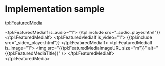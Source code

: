 Implementation sample
=====================

<!-- # Featured media -->
<tpl:FeaturedMedia>
	<div class="post-featured-media" id="featured-media {{tpl:FeaturedMediaType}}">
		<tpl:FeaturedMediaIf is_audio="1">
			{{tpl:include src="_audio_player.html"}}
		</tpl:FeaturedMediaIf>
		<tpl:FeaturedMediaIf is_video="1">
  			{{tpl:include src="_video_player.html"}}
		</tpl:FeaturedMediaIf>
		<tpl:FeaturedMediaIf is_image="1">
        	<img src="{{tpl:FeaturedMediaImageURL size="m"}}" alt="{{tpl:FeaturedMediaTitle}}" />
		</tpl:FeaturedMediaIf>
	</div>
</tpl:FeaturedMedia>
